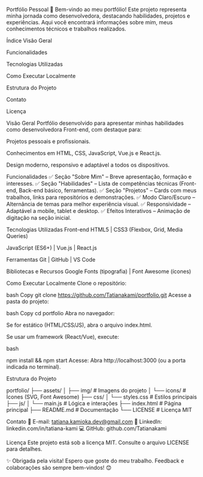 Portfólio Pessoal
👋 Bem-vindo ao meu portfólio!
Este projeto representa minha jornada como desenvolvedora, destacando habilidades, projetos e experiências. Aqui você encontrará informações sobre mim, meus conhecimentos técnicos e trabalhos realizados.

Índice
Visão Geral

Funcionalidades

Tecnologias Utilizadas

Como Executar Localmente

Estrutura do Projeto

Contato

Licença

Visão Geral
Portfólio desenvolvido para apresentar minhas habilidades como desenvolvedora Front-end, com destaque para:

Projetos pessoais e profissionais.

Conhecimentos em HTML, CSS, JavaScript, Vue.js e React.js.

Design moderno, responsivo e adaptável a todos os dispositivos.

Funcionalidades
✅ Seção "Sobre Mim" – Breve apresentação, formação e interesses.
✅ Seção "Habilidades" – Lista de competências técnicas (Front-end, Back-end básico, ferramentas).
✅ Seção "Projetos" – Cards com meus trabalhos, links para repositórios e demonstrações.
✅ Modo Claro/Escuro – Alternância de temas para melhor experiência visual.
✅ Responsividade – Adaptável a mobile, tablet e desktop.
✅ Efeitos Interativos – Animação de digitação na seção inicial.

Tecnologias Utilizadas
Front-end
HTML5 | CSS3 (Flexbox, Grid, Media Queries)

JavaScript (ES6+) | Vue.js | React.js

Ferramentas
Git | GitHub | VS Code

Bibliotecas e Recursos
Google Fonts (tipografia) | Font Awesome (ícones)

Como Executar Localmente
Clone o repositório:

bash
Copy
git clone https://github.com/Tatianakami/portfolio.git
Acesse a pasta do projeto:

bash
Copy
cd portfolio
Abra no navegador:

Se for estático (HTML/CSS/JS), abra o arquivo index.html.

Se usar um framework (React/Vue), execute:

bash

npm install && npm start
Acesse:
Abra http://localhost:3000 (ou a porta indicada no terminal).

Estrutura do Projeto

portfolio/
├── assets/
│   ├── img/          # Imagens do projeto
│   └── icons/        # Ícones (SVG, Font Awesome)
├── css/
│   └── styles.css    # Estilos principais
├── js/
│   └── main.js       # Lógica e interações
├── index.html        # Página principal
├── README.md         # Documentação
└── LICENSE           # Licença MIT

Contato
📩 E-mail: tatiana.kamioka.dev@gmail.com
🔗 LinkedIn: linkedin.com/in/tatiana-kami
💻 GitHub: github.com/Tatianakami

Licença
Este projeto está sob a licença MIT. Consulte o arquivo LICENSE para detalhes.

✨ Obrigada pela visita! Espero que goste do meu trabalho.
Feedback e colaborações são sempre bem-vindos! 😊

